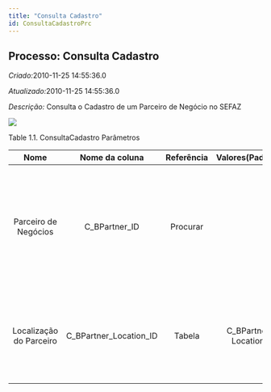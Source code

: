 ```yaml
---
title: "Consulta Cadastro"
id: ConsultaCadastroPrc
---
```

<div id="d35810e1" class="section chapter">

<div class="titlepage">

<div>

<div>

## Processo: Consulta Cadastro

</div>

</div>

</div>

<span class="emphasis"> *Criado:*</span>2010-11-25 14:55:36.0

<span class="emphasis">*Atualizado:*</span>2010-11-25 14:55:36.0

<span class="emphasis"> *Descrição:* </span>Consulta o Cadastro de um
Parceiro de Negócio no SEFAZ

![](/img/manual/ConsultaCadastro.png)

<div id="d35810e18" class="table">

<div class="table-title">

Table 1.1. ConsultaCadastro
Parâmetros

</div>

<div class="table-contents">

|          Nome           |      Nome da coluna       | Referência |   Valores(Padrão)    |                             Descrição                              |                                                                           Comentário/Ajuda                                                                           |
| :---------------------: | :-----------------------: | :--------: | :------------------: | :----------------------------------------------------------------: | :------------------------------------------------------------------------------------------------------------------------------------------------------------------: |
|  Parceiro de Negócios   |      C\_BPartner\_ID      |  Procurar  |                      |                Identifica um Parceiro de Negócios.                 | Um "Parceiro de Negócios" é qualquer um com quem você transaciona. Isto pode incluir Fornecedores, Clientes, Funcionários, Vendedores, Representantes de Venda, etc. |
| Localização do Parceiro | C\_BPartner\_Location\_ID |   Tabela   | C\_BPartner Location | Identifica o endereço (de remessa para) este Parceiro de Negócios. |                                              O "Endereço do Parceiro" indica a localização de um Parceiro de Negócios.                                               |

</div>

</div>

  

</div>

